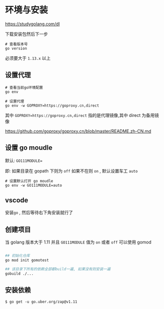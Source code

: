 # 环境与安装

https://studygolang.com/dl

下载安装包然后下一步

```shell
# 查看版本号
go version
```

必须要大于 `1.13.x` 以上

## 设置代理

```shell
# 查看当前go环境配置
go env

# 设置代理
go env -w GOPROXY=https://goproxy.cn,direct

```

其中
`GOPROXY=https://goproxy.cn,direct`
指的是代理镜像,其中 direct 为备用镜像

<https://github.com/goproxy/goproxy.cn/blob/master/README.zh-CN.md>

## 设置 go moudle

默认: `GO111MODULE=`

即: 如果目录在 gopath 下则为 `off`
如果不在则 `on` , 默认设置车工 `auto`

```shell
# 设置默认打开 go moudle
go env -w GO111MODULE=auto

```

## vscode

安装`go` , 然后等待右下角安装就行了

## 创建项目

当 golang 版本大于 1.11 并且 `GO111MODULE` 值为 `on` 或者 `off` 可以使用 gomod

```bash

## 初始化仓库
go mod init gomotest

## 该目录下所有的依赖全部都build一遍, 如果没有则安装一遍
gobuild ./...


```

## 安装依赖

```
$ go get -u go.uber.org/zap@v1.11

```
